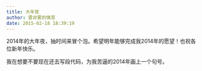 ```yaml
---
title: 大年夜
author: 雾非雾的情思
date: 2015-02-18 18:39:19
---
```

2014年的大年夜，抽时间来冒个泡。希望明年能够完成我2014年的愿望！也祝各位新年快乐。

我在想要不要现在还去写段代码，为我苦逼的2014年画上一个句号。